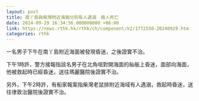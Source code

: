 ```yaml
---
layout: post
title: 南丫島與柴灣附近海面分別有人遇溺　兩人死亡
date: 2024-09-29 16:34:56.000000000 +08:00
link: https://news.rthk.hk/rthk/ch/component/k2/1772550-20240929.htm
categories: rthk
---
```


一名男子下午在南丫島附近海面被發現昏迷，之後證實不治。

下午1時許，警方接報指該名男子在北角咀對開海面的舢舨上昏迷，面部向海面，他被救起時已經昏迷，送往瑪麗醫院後證實不治。

另外，下午2時許，有船家報案指柴灣老鼠排附近海域有人遇溺，救起時昏迷，送往律敦治醫院後證實不治。
